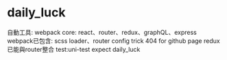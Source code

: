 # daily_luck
自動工具: webpack
core: react、router、redux、graphQL、express
webpack已包含: scss loader、router config trick 404 for github page
redux已能與router整合
test:uni-test expect
daily_luck
